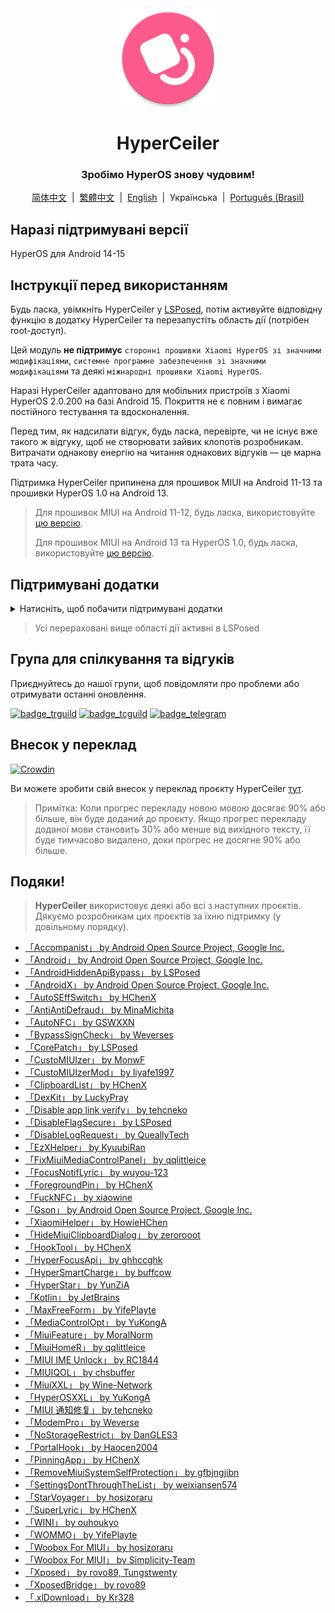 <div align="center">

<img src="\imgs\icon.webp" width="160" height="160" style="display: block; margin: 0 auto;" alt="icon" />

# HyperCeiler

### Зробімо HyperOS знову чудовим!

[简体中文](/README.md)&nbsp;&nbsp;|&nbsp;&nbsp;[繁體中文](/README_zh-HK.md)&nbsp;&nbsp;|&nbsp;&nbsp;[English](/README_en-US.md)&nbsp;&nbsp;|&nbsp;&nbsp;Українська&nbsp;&nbsp;|&nbsp;&nbsp;[Português (Brasil)](/README_pt-BR.md)

</div>

## Наразі підтримувані версії

HyperOS для Android 14-15

## Інструкції перед використанням

Будь ласка, увімкніть HyperCeiler у [LSPosed](https://github.com/LSPosed/LSPosed/releases), потім активуйте відповідну функцію в додатку HyperCeiler та перезапустіть область дії (потрібен root-доступ).

Цей модуль <b>не підтримує</b> `сторонні прошивки Xiaomi HyperOS зі значними модифікаціями`, `системне програмне забезпечення зі значними модифікаціями` та деякі `міжнародні прошивки Xiaomi HyperOS`.

Наразі HyperCeiler адаптовано для мобільних пристроїв з Xiaomi HyperOS 2.0.200 на базі Android 15. Покриття не є повним і вимагає постійного тестування та вдосконалення.

Перед тим, як надсилати відгук, будь ласка, перевірте, чи не існує вже такого ж відгуку, щоб не створювати зайвих клопотів розробникам. Витрачати однакову енергію на читання однакових відгуків — це марна трата часу.

Підтримка HyperCeiler припинена для прошивок MIUI на Android 11-13 та прошивки HyperOS 1.0 на Android 13.

> Для прошивок MIUI на Android 11-12, будь ласка, використовуйте [цю версію](https://github.com/ReChronoRain/Cemiuiler/releases/tag/1.3.130).
>
> Для прошивок MIUI на Android 13 та HyperOS 1.0, будь ласка, використовуйте [цю версію](https://github.com/Xposed-Modules-Repo/com.sevtinge.hyperceiler/releases/download/3866-2.5.156_20250118/HyperCeiler_2.5.156_20250118_3866_release_miui.apk).

## Підтримувані додатки

<details>
    <summary>Натисніть, щоб побачити підтримувані додатки</summary>

| Назва додатку                  | Назва пакета                       |
|:-------------------------------|:-----------------------------------|
| Системний фреймворк            | system                             |
| Інтерфейс системи              | com.android.systemui               |
| Системний лаунчер              | com.miui.home                      |
| Оновлення                      | com.android.updater                |
| Joyose                         | com.xiaomi.joyose                  |
| Mi Налаштування                | com.xiaomi.misettings              |
| Безпека                        | com.miui.securitycenter            |
| Шпалери                        | com.miui.miwallpaper               |
| Taplus                         | com.miui.contentextension          |
| Сповіщення на екрані           | com.xiaomi.barrage                 |
| Телефон                        | com.android.incallui               |
| Телефонні служби               | com.android.phone                  |
| Батарея та продуктивність      | com.miui.powerkeeper               |
| Повідомлення                   | com.android.mms                    |
| Знімок екрана                  | com.miui.screenshot                |
| Календар                       | com.android.calendar               |
| Браузер                        | com.android.browser                |
| Rueban (MTB)                   | com.xiaomi.mtb                     |
| Запис екрана                   | com.miui.screenrecorder            |
| Дозволи                        | com.lbe.security.miui              |
| Налаштування                   | com.android.settings               |
| Клавіатура Sogou для MIUI      | com.sohu.inputmethod.sogou.xiaomi  |
| Погода                         | com.miui.weather2                  |
| Трансляція                     | com.milink.service                 |
| Зовнішнє сховище               | com.android.externalstorage        |
| Always-on display              | com.miui.aod                       |
| Файловий менеджер              | com.android.fileexplorer           |
| Плагін системних сервісів      | com.miui.securityadd               |
| Завантаження                   | com.android.providers.downloads.ui |
| Завантаження                   | com.android.providers.downloads    |
| Галерея                        | com.miui.gallery                   |
| Mi Canvas                      | com.miui.creation                  |
| Xiaomi Share                   | com.miui.mishare.connectivity      |
| Редактор галереї               | com.miui.mediaeditor               |
| Xiaomi Cloud                   | com.miui.cloudservice              |
| Смарт-картки                   | com.miui.tsmclient                 |
| iFlytek IME для MIUI           | com.iflytek.inputmethod.miui       |
| Інсталятор пакетів             | com.miui.packageinstaller          |
| GetApps                        | com.xiaomi.market                  |
| Віджет-стрічка                 | com.miui.personalassistant         |
| Теми                           | com.android.thememanager           |
| Компоненти системної безпеки   | com.miui.guardprovider             |
| Камера                         | com.android.camera                 |
| Mi AI Translate                | com.xiaomi.aiasst.vision           |
| Сканер                         | com.xiaomi.scanner                 |
| Служба NFC                     | com.android.nfc                    |
| Навушники                      | com.miui.misound                   |
| Резервне копіювання            | com.miui.backup                    |
| Mi Mover                       | com.miui.huanji                    |
| MiTrustService                 | com.xiaomi.trustservice            |
| Переглядач HTML                | com.android.htmlviewer             |
| Керування викликами            | com.android.server.telecom         |
| Mi Remote                      | com.duokan.phone.remotecontroller  |
| Аналітика                      | com.miui.analytics                 |
| Спільнота Xiaomi               | com.xiaomi.vipaccount              |
| Голосовий тригер               | com.miui.voicetrigger              |
| Диктофон                       | com.android.soundrecorder          |
| LPA                            | com.miui.euicc                     |
| Служба активації Xiaomi SIM    | com.xiaomi.simactivate.service     |

</details>

> Усі перераховані вище області дії активні в LSPosed

## Група для спілкування та відгуків

Приєднуйтесь до нашої групи, щоб повідомляти про проблеми або отримувати останні оновлення.

[![badge_trguild]][trguild_url]
[![badge_tcguild]][tcguild_url]
[![badge_telegram]][telegram_url]

## Внесок у переклад

[![Crowdin](https://badges.crowdin.net/cemiuiler/localized.svg)](https://crowdin.com/project/cemiuiler)

Ви можете зробити свій внесок у переклад проєкту HyperCeiler [тут](https://crwd.in/cemiuiler).

> Примітка: Коли прогрес перекладу новою мовою досягає 90% або більше, він буде доданий до проєкту. Якщо прогрес перекладу доданої мови становить 30% або менше від вихідного тексту, її буде тимчасово видалено, доки прогрес не досягне 90% або більше.

## Подяки!

> <b>HyperCeiler</b> використовує деякі або всі з наступних проєктів. Дякуємо розробникам цих проєктів за їхню підтримку (у довільному порядку).

- [「Accompanist」 by Android Open Source Project, Google Inc.](https://google.github.io/accompanist)
- [「Android」 by Android Open Source Project, Google Inc.](https://source.android.google.cn/license)
- [「AndroidHiddenApiBypass」 by LSPosed](https://github.com/LSPosed/AndroidHiddenApiBypass)
- [「AndroidX」 by Android Open Source Project, Google Inc.](https://github.com/androidx/androidx)
- [「AutoSEffSwitch」 by HChenX](https://github.com/HChenX/AutoSEffSwitch)
- [「AntiAntiDefraud」 by MinaMichita](https://github.com/MinaMichita/AntiAntiDefraud)
- [「AutoNFC」 by GSWXXN](https://github.com/GSWXXN/AutoNFC)
- [「BypassSignCheck」 by Weverses](https://github.com/Weverses/BypassSignCheck)
- [「CorePatch」 by LSPosed](https://github.com/LSPosed/CorePatch)
- [「CustoMIUIzer」 by MonwF](https://github.com/MonwF/customiuizer)
- [「CustoMIUIzerMod」 by liyafe1997](https://github.com/liyafe1997/CustoMIUIzerMod)
- [「ClipboardList」 by HChenX](https://github.com/HChenX/ClipboardList)
- [「DexKit」 by LuckyPray](https://github.com/LuckyPray/DexKit)
- [「Disable app link verify」 by tehcneko](https://github.com/Xposed-Modules-Repo/io.github.tehcneko.applinkverify)
- [「DisableFlagSecure」 by LSPosed](https://github.com/LSPosed/DisableFlagSecure)
- [「DisableLogRequest」 by QueallyTech](https://github.com/QueallyTech/DisableLogRequest)
- [「EzXHelper」 by KyuubiRan](https://github.com/KyuubiRan/EzXHelper)
- [「FixMiuiMediaControlPanel」 by qqlittleice](https://github.com/qqlittleice/FixMiuiMediaControlPanel)
- [「FocusNotifLyric」 by wuyou-123](https://github.com/wuyou-123/FocusNotifLyric)
- [「ForegroundPin」 by HChenX](https://github.com/HChenX/ForegroundPin)
- [「FuckNFC」 by xiaowine](https://github.com/xiaowine/FuckNFC)
- [「Gson」 by Android Open Source Project, Google Inc.](https://github.com/google/gson)
- [「XiaomiHelper」 by HowieHChen](https://github.com/HowieHChen/XiaomiHelper)
- [「HideMiuiClipboardDialog」 by zerorooot](https://github.com/zerorooot/HideMiuiClipboardDialog)
- [「HookTool」 by HChenX](https://github.com/HChenX/HookTool)
- [「HyperFocusApi」 by ghhccghk](https://github.com/ghhccghk/HyperFocusApi)
- [「HyperSmartCharge」 by buffcow](https://github.com/buffcow/HyperSmartCharge)
- [「HyperStar」 by YunZiA](https://github.com/YunZiA/HyperStar)
- [「Kotlin」 by JetBrains](https://github.com/JetBrains/kotlin)
- [「MaxFreeForm」 by YifePlayte](https://github.com/YifePlayte/MaxFreeForm)
- [「MediaControlOpt」 by YuKongA](https://github.com/YuKongA/MediaControlOpt)
- [「MiuiFeature」 by MoralNorm](https://github.com/moralnorm/miui_feature)
- [「MiuiHomeR」 by qqlittleice](https://github.com/qqlittleice/MiuiHome_R)
- [「MIUI IME Unlock」 by RC1844](https://github.com/RC1844/MIUI_IME_Unlock)
- [「MIUIQOL」 by chsbuffer](https://github.com/chsbuffer/MIUIQOL)
- [「MiuiXXL」 by Wine-Network](https://github.com/Wine-Network/Miui_XXL)
- [「HyperOSXXL」 by YuKongA](https://github.com/YuKongA/HyperOS_XXL)
- [「MIUI 通知修复」 by tehcneko](https://github.com/Xposed-Modules-Repo/io.github.tehcneko.miuinotificationfix)
- [「ModemPro」 by Weverse](https://github.com/Weverses/ModemPro)
- [「NoStorageRestrict」 by DanGLES3](https://github.com/Xposed-Modules-Repo/com.github.dan.nostoragerestrict)
- [「PortalHook」 by Haocen2004](https://github.com/Haocen2004/PortalHook)
- [「PinningApp」 by HChenX](https://github.com/HChenX/PinningApp)
- [「RemoveMiuiSystemSelfProtection」 by gfbjngjibn](https://github.com/gfbjngjibn/RemoveMiuiSystemSelfProtection)
- [「SettingsDontThroughTheList」 by weixiansen574](https://github.com/weixiansen574/settingsdontthroughthelist)
- [「StarVoyager」 by hosizoraru](https://github.com/hosizoraru/StarVoyager)
- [「SuperLyric」 by HChenX](https://github.com/HChenX/SuperLyric)
- [「WINI」 by ouhoukyo](https://github.com/ouhoukyo/WINI)
- [「WOMMO」 by YifePlayte](https://github.com/YifePlayte/WOMMO)
- [「Woobox For MIUI」 by hosizoraru](https://github.com/hosizoraru/WooBoxForMIUI)
- [「Woobox For MIUI」 by Simplicity-Team](https://github.com/Simplicity-Team/WooBoxForMIUI)
- [「Xposed」 by rovo89, Tungstwenty](https://github.com/rovo89/XposedBridge)
- [「XposedBridge」 by rovo89](https://github.com/rovo89/XposedBridge)
- [「.xlDownload」 by Kr328](https://github.com/Kr328/.xlDownload)

[trguild_url]: https://t.me/cemiuiler_release

[badge_trguild]: https://img.shields.io/badge/TG-Channel-4991D3?style=for-the-badge&logo=telegram

[tcguild_url]: https://t.me/cemiuiler_canary

[badge_tcguild]: https://img.shields.io/badge/TGCI-Channel-4991D3?style=for-the-badge&logo=telegram

[telegram_url]: https://t.me/cemiuiler

[badge_telegram]: https://img.shields.io/badge/dynamic/json?style=for-the-badge&color=2CA5E0&label=Telegram&logo=telegram&query=%24.data.totalSubs&url=https%3A%2F%2Fapi.spencerwoo.com%2Fsubstats%2F%3Fsource%3Dtelegram%26queryKey%3Dcemiuiler
